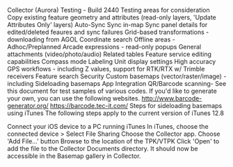 Collector (Aurora) Testing - Build 2440
Testing areas for consideration
Copy existing feature geometry and attributes (read-only layers, 'Update Attributes Only' layers)
Auto-Sync
Sync in-map
Sync panel details for edited/deleted feaures and sync failures
Grid-based transformations - downloading from AGOL
Coordinate search
Offline areas - Adhoc/Preplanned
Arcade expressions - read-only popups
General attachments (video/photo/audio)
Related tables
Feature service editing capabilities
Compass mode
Labeling
Unit display settings
High accuracy GPS workflows - including Z values, support for RTK/RTX w/ Trimble receivers
Feature search
Security
Custom basemaps (vector/raster/image) - including Sideloading basemaps
App Integration
QR/Barcode scanning- See this document for test samples of various codes. If you'd like to generate your own, you can use the following websites.
http://www.barcode-generator.org/
https://barcode.tec-it.com/
Steps for sideloading basemaps using iTunes
The following steps apply to the current version of iTunes 12.8

Connect your iOS device to a PC running iTunes
In iTunes, choose the connected device > Select File Sharing
Choose the Collector app.
Choose 'Add File...' button
Browse to the location of the TPK/VTPK
Click 'Open' to add the file to the Collector Documents directory. It should now be accessible in the Basemap gallery in Collector.
